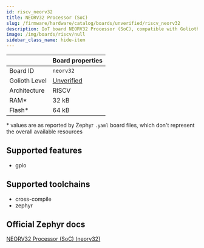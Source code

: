 ```yaml
---
id: riscv_neorv32
title: NEORV32 Processor (SoC)
slug: /firmware/hardware/catalog/boards/unverified/riscv_neorv32
description: IoT board NEORV32 Processor (SoC), compatible with Golioth at unverified level.
image: /img/boards/riscv/null
sidebar_class_name: hide-item
---
```


[//]: # (This is an auto-generated file, do not edit! Changes to it will be lost upon re-generation)



|                | Board properties     |
| -------------  | -------------------- |
| Board ID       | `neorv32` |
| Golioth Level  | [Unverified](/firmware/hardware#unverified-boards) |
| Architecture   | RISCV |
| RAM*           | 32 kB |
| Flash*         | 64 kB |

\* values are as reported by Zephyr `.yaml` board files, which don't represent the overall available resources



## Supported features

* gpio

## Supported toolchains

* cross-compile
* zephyr

## Official Zephyr docs

[NEORV32 Processor (SoC) (neorv32)](https://docs.zephyrproject.org/latest/boards/riscv/neorv32/doc/index.html)
